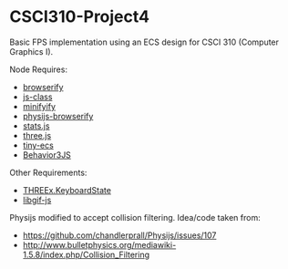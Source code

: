 # CSCI310-Project4
Basic FPS implementation using an ECS design for CSCI 310 (Computer Graphics I).

Node Requires:  
* [browserify](http://browserify.org/)
* [js-class](https://www.npmjs.com/package/js-class)
* [minifyify](https://www.npmjs.com/package/minifyify)
* [physijs-browserify](https://www.npmjs.com/package/physijs-browserify)
* [stats.js](https://www.npmjs.com/package/stats.js)
* [three.js](https://www.npmjs.com/package/three)
* [tiny-ecs](https://www.npmjs.com/package/tiny-ecs)
* [Behavior3JS](https://github.com/behavior3/behavior3js)

Other Requirements:
* [THREEx.KeyboardState](https://github.com/jeromeetienne/threex.keyboardstate)
* [libgif-js](https://github.com/buzzfeed/libgif-js)

Physijs modified to accept collision filtering. Idea/code taken from:  
* https://github.com/chandlerprall/Physijs/issues/107
* http://www.bulletphysics.org/mediawiki-1.5.8/index.php/Collision_Filtering
